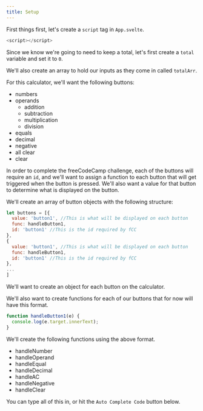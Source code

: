 ```yaml
---
title: Setup
---
```


First things first, let's create a `script` tag in `App.svelte`.

```js
<script></script>
```

Since we know we're going to need to keep a total, let's first create a `total` variable and set it to `0`.

We'll also create an array to hold our inputs as they come in called `totalArr`.

For this calculator, we'll want the following buttons:

- numbers
- operands
  - addition
  - subtraction
  - multiplication
  - division
- equals
- decimal
- negative
- all clear
- clear

In order to complete the freeCodeCamp challenge, each of the buttons will require an `id`, and we'll want to assign a function to each button that will get triggered when the button is pressed. We'll also want a value for that button to determine what is displayed on the button.

We'll create an array of button objects with the following structure:

```js
let buttons = [{
  value: 'button1', //This is what will be displayed on each button
  func: handleButton1,
  id: 'button1' //This is the id required by fCC
},
{
  value: 'button1', //This is what will be displayed on each button
  func: handleButton1,
  id: 'button1' //This is the id required by fCC
},
...
]
```

We'll want to create an object for each button on the calculator.

We'll also want to create functions for each of our buttons that for now will have this format.

```js
function handleButton1(e) {
  console.log(e.target.innerText);
}
```

We'll create the following functions using the above format.

- handleNumber
- handleOperand
- handleEqual
- handleDecimal
- handleAC
- handleNegative
- handleClear

You can type all of this in, or hit the `Auto Complete Code` button below.
